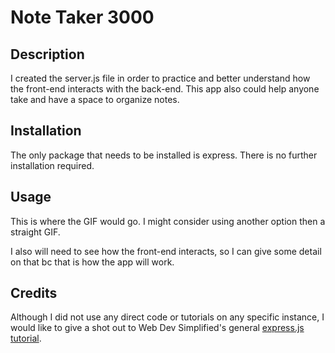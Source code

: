 # Note Taker 3000

## Description

I created the server.js file in order to practice and better understand how the front-end interacts with the back-end. This app also could help anyone take and have a space to organize notes.

## Installation

The only package that needs to be installed is express. There is no further installation required.

## Usage

This is where the GIF would go. I might consider using another option then a straight GIF.

I also will need to see how the front-end interacts, so I can give some detail on that bc that is how the app will work.

## Credits

Although I did not use any direct code or tutorials on any specific instance, I would like to give a shot out to Web Dev Simplified's general [express.js tutorial](https://youtu.be/SccSCuHhOw0).